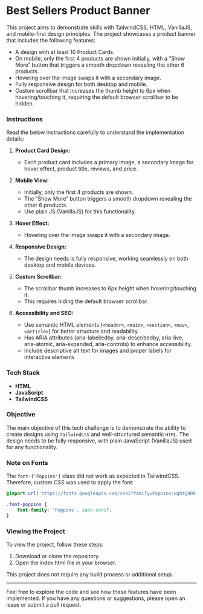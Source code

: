 # Best Sellers Product Banner

This project aims to demonstrate skills with TailwindCSS, HTML, VanillaJS, and mobile-first design principles. The project showcases a product banner that includes the following features:

- A design with at least 10 Product Cards.
- On mobile, only the first 4 products are shown initially, with a “Show More” button that triggers a smooth dropdown revealing the other 6 products.
- Hovering over the image swaps it with a secondary image.
- Fully responsive design for both desktop and mobile.
- Custom scrollbar that increases the thumb height to 6px when hovering/touching it, requiring the default browser scrollbar to be hidden.

### Instructions

Read the below instructions carefully to understand the implementation details:

1. **Product Card Design:**
   - Each product card includes a primary image, a secondary image for hover effect, product title, reviews, and price.

2. **Mobile View:**
   - Initially, only the first 4 products are shown.
   - The “Show More” button triggers a smooth dropdown revealing the other 6 products.
   - Use plain JS (VanillaJS) for this functionality.

3. **Hover Effect:**
   - Hovering over the image swaps it with a secondary image.

4. **Responsive Design:**
   - The design needs is fully responsive, working seamlessly on both desktop and mobile devices.

5. **Custom Scrollbar:**
   - The scrollbar thumb increases to 6px height when hovering/touching it.
   - This requires hiding the default browser scrollbar.

6. **Accessibility and SEO:**
   - Use semantic HTML elements (```<header>```, ```<main>```, ```<section>```, ```<nav>```, ```<article>```) for better structure and readability.
   - Has ARIA attributes (aria-labelledby, aria-describedby, aria-live, aria-atomic, aria-expanded, aria-controls) to enhance accessibility.
   - Include descriptive alt text for images and proper labels for interactive elements

### Tech Stack

- **HTML**
- **JavaScript**
- **TailwindCSS**

### Objective

The main objective of this tech challenge is to demonstrate the ability to create designs using `TailwindCSS` and well-structured semantic `HTML`. The design needs to be fully responsive, with plain JavaScript (VanillaJS) used for any functionality.

### Note on Fonts

The `font-['Poppins']` class did not work as expected in TailwindCSS. Therefore, custom CSS was used to apply the font:

```css
@import url('https://fonts.googleapis.com/css2?family=Poppins:wght@400;500;600&display=swap');

.font-poppins {
    font-family: 'Poppins', sans-serif;
}
```

### Viewing the Project

To view the project, follow these steps:

1. Download or clone the repository.
2. Open the index.html file in your browser.

This project does not require any build process or additional setup.

---

Feel free to explore the code and see how these features have been implemented. If you have any questions or suggestions, please open an issue or submit a pull request.

